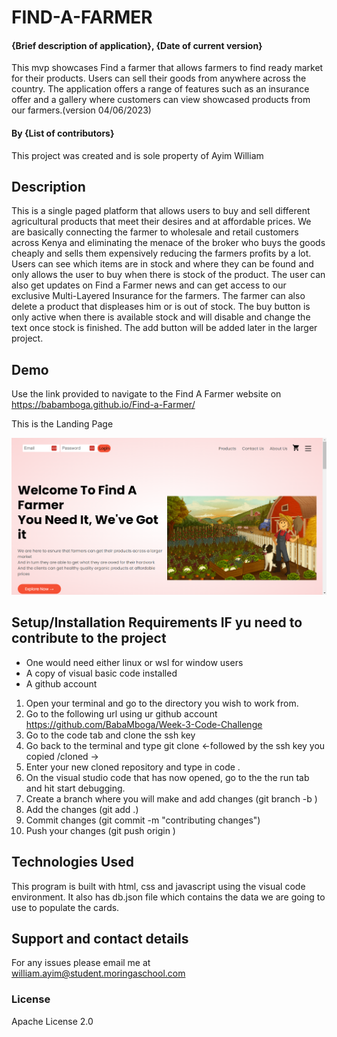 # FIND-A-FARMER

#### {Brief description of application}, {Date of current version}

This mvp showcases Find a farmer that allows farmers to find ready market for their products. Users can sell their goods from anywhere across the country. The application offers a range of features such as an insurance offer and a gallery where customers can view showcased products from our farmers.(version 04/06/2023)

#### By **{List of contributors}**

This project was created and is sole property of Ayim William

## Description

This is a single paged platform that allows users to buy and sell different agricultural products that meet their desires and at affordable prices. We are basically connecting the farmer to wholesale and retail customers across Kenya and eliminating the menace of the broker who buys the goods cheaply and sells them expensively reducing the farmers profits by a lot. Users can see which items are in stock and where they can be found and only allows the user to buy when there is stock of the product. The user can also get updates on Find a Farmer news and can get access to our exclusive Multi-Layered Insurance for the farmers. The farmer can also delete a product that displeases him or is out of stock. The buy button is only active when there is available stock and will disable and change the text once stock is finished. The add button will be added later in the larger project.

## Demo

Use the link provided to navigate to the Find A Farmer website on https://babamboga.github.io/Find-a-Farmer/ 

This is the Landing Page

![My Image](/assets/images/Screenshot-2023-04-10.png)


## Setup/Installation Requirements IF yu need to contribute to the project

- One would need either linux or wsl for window users
- A copy of visual basic code installed
- A github account

1. Open your terminal and go to the directory you wish to work from.
2. Go to the following url using ur github account https://github.com/BabaMboga/Week-3-Code-Challenge
3. Go to the code tab and clone the ssh key
4. Go back to the terminal and type git clone <-followed by the ssh key you copied /cloned ->
5. Enter your new cloned repository and type in code .
6. On the visual studio code that has now opened, go to the the run tab and hit start debugging.
7. Create a branch where you will make and add changes (git branch -b <branchname>)
8. Add the changes (git add .)
9. Commit changes (git commit -m "contributing changes")
10. Push your changes (git push origin <branchname>)

## Technologies Used

This program is built with html, css and javascript using the visual code environment.
It also has db.json file which contains the data we are going to use to populate the cards.

## Support and contact details

For any issues please email me at william.ayim@student.moringaschool.com

### License

Apache License 2.0
